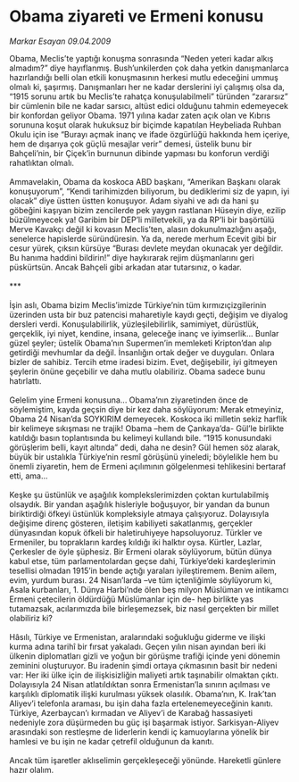 # Obama ziyareti ve Ermeni konusu

*Markar Esayan 09.04.2009*

<div class="taraf_structure_2col_1zq">
<div class="margen_n">



 <p>Obama, Meclis’te yaptığı konuşma sonrasında “Neden yeteri kadar alkış almadım?” diye hayıflanmış. Bush’unkilerden çok daha yetkin danışmanlarca hazırlandığı belli olan etkili konuşmasının herkesi mutlu edeceğini ummuş olmalı ki, şaşırmış. Danışmanları her ne kadar derslerini iyi çalışmış olsa da, “1915 sorunu artık bu Meclis’te rahatça konuşulabilmeli” türünden “zararsız” bir cümlenin bile ne kadar sarsıcı, altüst edici olduğunu tahmin edemeyecek bir konfordan geliyor Obama. 1971 yılına kadar zaten açık olan ve Kıbrıs sorununa koşut olarak hukuksuz bir biçimde kapatılan Heybeliada Ruhban Okulu için ise “Burayı açmak inanç ve ifade özgürlüğü hakkında hem içeriye, hem de dışarıya çok güçlü mesajlar verir” demesi, üstelik bunu bir Bahçeli’nin, bir Çiçek’in burnunun dibinde yapması bu konforun verdiği rahatlıktan olmalı. <br/><br/>Ammavelakin, Obama da koskoca ABD başkanı, “Amerikan Başkanı olarak konuşuyorum”, “Kendi tarihimizden biliyorum, bu dediklerimi siz de yapın, iyi olacak” diye üstten üstten konuşuyor. Adam siyahi ve adı da hani şu göbeğini kaşıyan bizim zencilerde pek yaygın rastlanan Hüseyin diye, ezilip büzülmeyecek ya! Garibim bir DEP’li milletvekili, ya da RP’li bir başörtülü Merve Kavakçı değil ki kovasın Meclis’ten, alasın dokunulmazlığını aşağı, senelerce hapislerde süründüresin. Ya da, nerede merhum Ecevit gibi bir cesur yürek, çıksın kürsüye “Burası devlete meydan okunacak yer değildir. Bu hanıma haddini bildirin!” diye haykırarak rejim düşmanlarını geri püskürtsün. Ancak Bahçeli gibi arkadan atar tutarsınız, o kadar. <br/><br/>*** <br/><br/>İşin aslı, Obama bizim Meclis’imizde Türkiye’nin tüm kırmızıçizgilerinin üzerinden usta bir buz patencisi maharetiyle kaydı geçti, değişim ve diyalog dersleri verdi. Konuşulabilirlik, yüzleşilebilirlik, samimiyet, dürüstlük, gerçeklik, iyi niyet, kendine, insana, geleceğe inanç ve iyimserlik... Bunlar güzel şeyler; üstelik Obama’nın Supermen’in memleketi Kripton’dan alıp getirdiği mevhumlar da değil. İnsanlığın ortak değer ve duyguları. Onlara bizler de sahibiz. Tercih etme iradesi bizim. Evet, değişebilir, iyi gitmeyen şeylerin önüne geçebilir ve daha mutlu olabiliriz. Obama sadece bunu hatırlattı. <br/><br/>Gelelim yine Ermeni konusuna... Obama’nın ziyaretinden önce de söylemiştim, kayda geçsin diye bir kez daha söylüyorum: Merak etmeyiniz, Obama 24 Nisan’da SOYKIRIM demeyecek. Koskoca iki milletin sekiz harflik bir kelimeye sıkışması ne trajik! Obama –hem de Çankaya’da- Gül’le birlikte katıldığı basın toplantısında bu kelimeyi kullandı bile. “1915 konusundaki görüşlerim belli, kayıt altında” dedi, daha ne desin? Gül hemen söz alarak, büyük bir ustalıkla Türkiye’nin resmî görüşünü yineledi; böylelikle hem bu önemli ziyaretin, hem de Ermeni açılımının gölgelenmesi tehlikesini bertaraf etti, ama... <br/><br/>Keşke şu üstünlük ve aşağılık komplekslerimizden çoktan kurtulabilmiş olsaydık. Bir yandan aşağılık hisleriyle boğuşuyor, bir yandan da bunun biriktirdiği öfkeyi üstünlük kompleksiyle atmaya çalışıyoruz. Dolayısıyla değişime direnç gösteren, iletişim kabiliyeti sakatlanmış, gerçekler dünyasından kopuk öfkeli bir haletiruhiyeye hapsoluyoruz. Türkler ve Ermeniler, bu toprakların kardeş kıldığı iki halktır oysa. Kürtler, Lazlar, Çerkesler de öyle şüphesiz. Bir Ermeni olarak söylüyorum, bütün dünya kabul etse, tüm parlamentolardan geçse dahi, Türkiye’deki kardeşlerimin tesellisi olmadan 1915’in bende açtığı yaraları iyileştiremem. Benim ailem, evim, yurdum burası. 24 Nisan’larda –ve tüm içtenliğimle söylüyorum ki, Asala kurbanları, 1. Dünya Harbi’nde ölen beş milyon Müslüman ve intikamcı Ermeni çetecilerin öldürdüğü Müslümanlar için de- hep birlikte yas tutamazsak, acılarımızda bile birleşemezsek, biz nasıl gerçekten bir millet olabiliriz ki? <br/><br/>Hâsılı, Türkiye ve Ermenistan, aralarındaki soğukluğu giderme ve ilişki kurma adına tarihî bir fırsat yakaladı. Geçen yılın nisan ayından beri iki ülkenin diplomatları gizli ve yoğun bir görüşme trafiği içinde yeni dönemin zeminini oluşturuyor. Bu iradenin şimdi ortaya çıkmasının basit bir nedeni var: Her iki ülke için de ilişkisizliğin maliyeti artık taşınabilir olmaktan çıktı. Dolayısıyla 24 Nisan atlatıldıktan sonra Ermenistan’la sınırın açılması ve karşılıklı diplomatik ilişki kurulması yüksek olasılık. Obama’nın, K. Irak’tan Aliyev’i telefonla araması, bu işin daha fazla ertelenemeyeceğinin kanıtı. Türkiye, Azerbaycan’ı kırmadan ve Aliyev’i de Karabağ hassasiyeti nedeniyle zora düşürmeden bu güç işi başarmak istiyor. Sarkisyan-Aliyev arasındaki son restleşme de liderlerin kendi iç kamuoylarına yönelik bir hamlesi ve bu işin ne kadar çetrefil olduğunun da kanıtı. <br/><br/>Ancak tüm işaretler aklıselimin gerçekleşeceği yönünde. Hareketli günlere hazır olalım.</p>
<br/>
<br/>
<br/>



<br/>


<div id="taraf_not">
</div>

</div>


</div>
